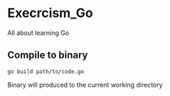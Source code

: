 # Execrcism_Go
All about learning Go 

## Compile to binary
```
go build path/to/code.go
```

Binary will produced to the current working directory
